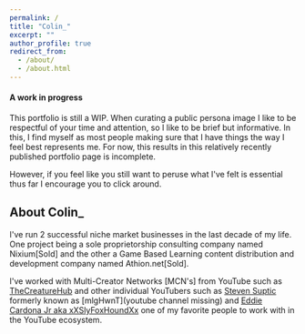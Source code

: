 ```yaml
---
permalink: /
title: "Colin_"
excerpt: ""
author_profile: true
redirect_from:
  - /about/
  - /about.html
---
```


#### A work in progress

This portfolio is still a WIP.  When curating a public persona image I like to be respectful of your time and attention, so I like to be brief but informative.  In this, I find myself as most people making sure that I have things the way I feel best represents me.  For now, this results in this relatively recently published portfolio page is incomplete.  

However, if you feel like you still want to peruse what I've felt is essential thus far I encourage you to click around.

## About Colin_

I've run 2 successful niche market businesses in the last decade of my life.  One project being a sole proprietorship consulting company named Nixium[Sold] and the other a Game Based Learning content distribution and development company named Athion.net[Sold].

I've worked with Multi-Creator Networks [MCN's] from YouTube such as [TheCreatureHub](https://www.youtube.com/user/thecreaturehub) and other individual YouTubers such as [Steven Suptic](linkgoeshere) formerly known as [mlgHwnT](youtube channel missing) and [Eddie Cardona Jr aka xXSlyFoxHoundXx](https://www.youtube.com/user/xXSlyFoxHoundXx) one of my favorite people to work with in the YouTube ecosystem.

